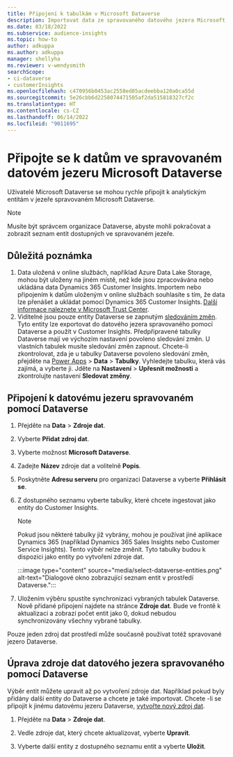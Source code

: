 ```yaml
---
title: Připojení k tabulkám v Microsoft Dataverse
description: Importovat data ze spravovaného datového jezera Microsoft Dataverse.
ms.date: 03/18/2022
ms.subservice: audience-insights
ms.topic: how-to
author: adkuppa
ms.author: adkuppa
manager: shellyha
ms.reviewer: v-wendysmith
searchScope:
- ci-dataverse
- customerInsights
ms.openlocfilehash: c470956b0453ac2558ed85acdeebba120a0ca55d
ms.sourcegitcommit: 5e26cbb6d2258074471505af2da515818327cf2c
ms.translationtype: HT
ms.contentlocale: cs-CZ
ms.lasthandoff: 06/14/2022
ms.locfileid: "9011695"
---
```

# <a name="connect-to-data-in-a-microsoft-dataverse-managed-data-lake"></a>Připojte se k datům ve spravovaném datovém jezeru Microsoft Dataverse

Uživatelé Microsoft Dataverse se mohou rychle připojit k analytickým entitám v jezeře spravovaném Microsoft Dataverse.

> [!NOTE]
> Musíte být správcem organizace Dataverse, abyste mohli pokračovat a zobrazit seznam entit dostupných ve spravovaném jezeře.

## <a name="important-considerations"></a>Důležitá poznámka

1. Data uložená v online službách, například Azure Data Lake Storage, mohou být uloženy na jiném místě, než kde jsou zpracovávána nebo ukládána data Dynamics 365 Customer Insights. Importem nebo připojením k datům uloženým v online službách souhlasíte s tím, že data lze přenášet a ukládat pomocí Dynamics 365 Customer Insights. [Další informace naleznete v Microsoft Trust Center](https://www.microsoft.com/trust-center).
2. Viditelné jsou pouze entity Dataverse se zapnutým [sledováním změn](/power-platform/admin/enable-change-tracking-control-data-synchronization). Tyto entity lze exportovat do datového jezera spravovaného pomocí Dataverse a použít v Customer Insights. Předpřipravené tabulky Dataverse mají ve výchozím nastavení povoleno sledování změn. U vlastních tabulek musíte sledování změn zapnout. Chcete-li zkontrolovat, zda je u tabulky Dataverse povoleno sledování změn, přejděte na [Power Apps](https://make.powerapps.com) > **Data** > **Tabulky**. Vyhledejte tabulku, která vás zajímá, a vyberte ji. Jděte na **Nastavení** > **Upřesnit možnosti** a zkontrolujte nastavení **Sledovat změny**.

## <a name="connect-to-a-dataverse-managed-lake"></a>Připojení k datovému jezeru spravovaném pomocí Dataverse

1. Přejděte na **Data** > **Zdroje dat**.

1. Vyberte **Přidat zdroj dat**.

1. Vyberte možnost **Microsoft Dataverse**.

1. Zadejte **Název** zdroje dat a volitelně **Popis**.

1. Poskytněte **Adresu serveru** pro organizaci Dataverse a vyberte **Přihlásit se**.

1. Z dostupného seznamu vyberte tabulky, které chcete ingestovat jako entity do Customer Insights.

   > [!NOTE]
   > Pokud jsou některé tabulky již vybrány, mohou je používat jiné aplikace Dynamics 365 (například Dynamics 365 Sales Insights nebo Customer Service Insights). Tento výběr nelze změnit. Tyto tabulky budou k dispozici jako entity po vytvoření zdroje dat.

    :::image type="content" source="media/select-dataverse-entities.png" alt-text="Dialogové okno zobrazující seznam entit v prostředí Dataverse.":::

1. Uložením výběru spustíte synchronizaci vybraných tabulek Dataverse. Nově přidané připojení najdete na stránce **Zdroje dat**. Bude ve frontě k aktualizaci a zobrazí počet entit jako 0, dokud nebudou synchronizovány všechny vybrané tabulky.

Pouze jeden zdroj dat prostředí může současně používat totéž spravované jezero Dataverse.

## <a name="edit-a-dataverse-managed-lake-data-source"></a>Úprava zdroje dat datového jezera spravovaného pomocí Dataverse

Výběr entit můžete upravit až po vytvoření zdroje dat. Například pokud byly přidány další entity do Dataverse a chcete je také importovat.
Chcete -li se připojit k jinému datovému jezeru Dataverse, [vytvořte nový zdroj dat](#connect-to-a-dataverse-managed-lake).

1. Přejděte na **Data** > **Zdroje dat**.

1. Vedle zdroje dat, který chcete aktualizovat, vyberte **Upravit**.

1. Vyberte další entity z dostupného seznamu entit a vyberte **Uložit**.

